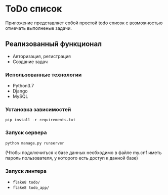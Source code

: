 # ToDo список
Приложение представляет собой простой todo список с возможностью отмечать выполненые задачи.

## Реализованный функционал
* Авторизация, регистрация
* Создание задач

### Использованные технологии
* Python3.7
* Django
* MySQL

### Установка зависимостей
`pip install -r requirements.txt`

### Запуск сервера
`python manage.py runserver`

(Чтобы подключиться к базе данных необходимо в файле my.cnf иметь пароль пользователя,
 у которого есть доступ к данной базе)

### Запуск линтера
* `flake8 todo/`
* `flake8 todo_app/`

